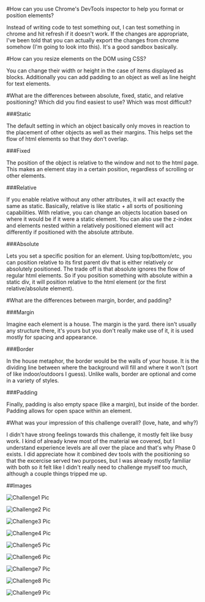 #How can you use Chrome's DevTools inspector to help you format or position elements?

Instead of writing code to test something out, I can test something in chrome and
hit refresh if it doesn't work. If the changes are appropriate, I've been told
that you can actually export the changes from chrome somehow (I'm going to look 
into this). It's a good sandbox basically.

#How can you resize elements on the DOM using CSS?

You can change their width or height in the case of items displayed as blocks.
Additionally you can add padding to an object as well as line height for text 
elements.

#What are the differences between absolute, fixed, static, and relative
positioning? Which did you find easiest to use? Which was most difficult?

###Static

The default setting in which an object basically only moves in reaction to the
placement of other objects as well as their margins. This helps set the flow
of html elements so that they don't overlap.

###Fixed

The position of the object is relative to the window and not to the html page.
This makes an element stay in a certain position, regardless of scrolling or 
other elements.

###Relative

If you enable relative without any other attributes, it will act exactly the same
as static. Basically, relative is like static + all sorts of positioning 
capabilities. With relative, you can change an objects location based on where it
would be if it were a static element. You can also use the z-index and elements
nested within a relatively positioned element will act differently if positioned 
with the absolute attribute.

###Absolute

Lets you set a specific position for an element. Using top/bottom/etc, you can
position relative to its first parent div that is either relatively or absolutely
positioned. The trade off is that absolute ignores the flow of regular html 
elements. So if you position something with absolute within a static div, it will
position relative to the html element (or the first relative/absolute element).

#What are the differences between margin, border, and padding?

###Margin

Imagine each element is a house. The margin is the yard. there isn't usually any
structure there, it's yours but you don't really make use of it, it is used mostly
for spacing and appearance.

###Border

In the house metaphor, the border would be the walls of your house. It is the
dividing line between where the background will fill and where it won't (sort of 
like indoor/outdoors I guess). Unlike walls, border are optional and come in a 
variety of styles.

###Padding

Finally, padding is also empty space (like a margin), but inside of the border. 
Padding allows for open space within an element.


#What was your impression of this challenge overall? (love, hate, and why?)

I didn't have strong feelings towards this challenge, it mostly felt like busy
work. I kind of already knew most of the material we covered, but I understand
experience levels are all over the place and that's why Phase 0 exists. I did 
appreciate how it combined dev tools with the positioning so that the excercise
served two purposes, but I was already mostly familiar with both so it felt
like I didn't really need to challenge myself too much, although a couple things
tripped me up.

##Images

![Challenge1 Pic](/week-3/chrome-devtools/imgs/Challenge1.PNG)

![Challenge2 Pic](/week-3/chrome-devtools/imgs/Challenge2.PNG)

![Challenge3 Pic](/week-3/chrome-devtools/imgs/Challenge3.PNG)

![Challenge4 Pic](/week-3/chrome-devtools/imgs/Challenge4.PNG)

![Challenge5 Pic](/week-3/chrome-devtools/imgs/Challenge5.PNG)

![Challenge6 Pic](/week-3/chrome-devtools/imgs/Challenge6.PNG)

![Challenge7 Pic](/week-3/chrome-devtools/imgs/Challenge7.PNG)

![Challenge8 Pic](/week-3/chrome-devtools/imgs/Challenge8.PNG)

![Challenge9 Pic](/week-3/chrome-devtools/imgs/Challenge9.PNG)
